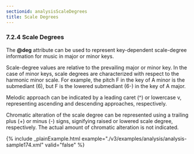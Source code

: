 ```yaml
---
sectionid: analysisScaleDegrees
title: Scale Degrees
---
```



<h3 id="analysisScaleDegrees">
   <span class="headingNumber">7.2.4</span>
   <span class="head">Scale Degrees</span>
</h3>


<span class="specList">
   
   <span class="specDesc"></span>
   
</span>


The **@deg** attribute can be used to represent key-dependent scale-degree
information for music in major or minor keys.

Scale-degree values are relative to the prevailing major or minor key. In the case
of minor
keys, scale degrees are characterized with respect to the harmonic minor scale. For
example,
the pitch F in the key of A minor is the submediant (6), but F is the lowered submediant
(6-) in the key of A major.

Melodic approach can be indicated by a leading caret (^) or lowercase v, representing
ascending and descending approaches, respectively.

Chromatic alteration of the scale degree can be represented using a trailing plus
(+) or
minus (-) signs, signifying raised or lowered scale degree, respectively. The actual
amount
of chromatic alteration is not indicated.


{% include _plainExample.html example="./v3/examples/analysis/analysis-sample174.xml" valid="false" %}

